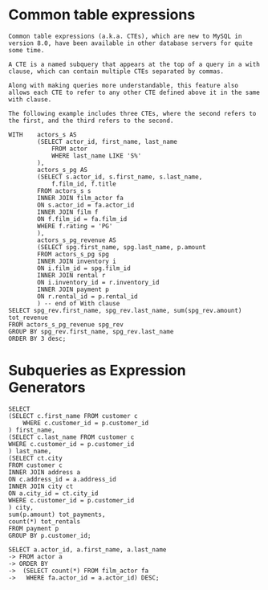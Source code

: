#   Common table expressions

    Common table expressions (a.k.a. CTEs), which are new to MySQL in version 8.0, have been available in other database servers for quite some time.
    
    A CTE is a named subquery that appears at the top of a query in a with clause, which can contain multiple CTEs separated by commas.
    
    Along with making queries more understandable, this feature also allows each CTE to refer to any other CTE defined above it in the same with clause.
    
    The following example includes three CTEs, where the second refers to the first, and the third refers to the second.

    WITH    actors_s AS
            (SELECT actor_id, first_name, last_name
                FROM actor
                WHERE last_name LIKE 'S%'
            ),
            actors_s_pg AS
            (SELECT s.actor_id, s.first_name, s.last_name,
                f.film_id, f.title
            FROM actors_s s
            INNER JOIN film_actor fa
            ON s.actor_id = fa.actor_id
            INNER JOIN film f
            ON f.film_id = fa.film_id
            WHERE f.rating = 'PG'
            ),
            actors_s_pg_revenue AS
            (SELECT spg.first_name, spg.last_name, p.amount
            FROM actors_s_pg spg
            INNER JOIN inventory i
            ON i.film_id = spg.film_id
            INNER JOIN rental r
            ON i.inventory_id = r.inventory_id
            INNER JOIN payment p
            ON r.rental_id = p.rental_id
            ) -- end of With clause
    SELECT spg_rev.first_name, spg_rev.last_name, sum(spg_rev.amount) tot_revenue
    FROM actors_s_pg_revenue spg_rev
    GROUP BY spg_rev.first_name, spg_rev.last_name
    ORDER BY 3 desc;

#   Subqueries as Expression Generators
    SELECT
    (SELECT c.first_name FROM customer c
        WHERE c.customer_id = p.customer_id
    ) first_name,
    (SELECT c.last_name FROM customer c
    WHERE c.customer_id = p.customer_id
    ) last_name,
    (SELECT ct.city
    FROM customer c
    INNER JOIN address a
    ON c.address_id = a.address_id
    INNER JOIN city ct
    ON a.city_id = ct.city_id
    WHERE c.customer_id = p.customer_id
    ) city,
    sum(p.amount) tot_payments,
    count(*) tot_rentals
    FROM payment p
    GROUP BY p.customer_id;

    SELECT a.actor_id, a.first_name, a.last_name
    -> FROM actor a
    -> ORDER BY
    ->  (SELECT count(*) FROM film_actor fa
    ->   WHERE fa.actor_id = a.actor_id) DESC;
    